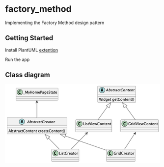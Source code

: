 # factory_method

Implementing the Factory Method design pattern

## Getting Started

Install PlantUML [extention](https://marketplace.visualstudio.com/items?itemName=jebbs.plantuml)

Run the app

## Class diagram

![Class diagram](diagram.png)
